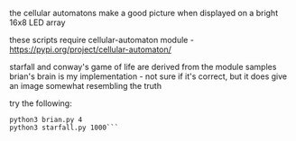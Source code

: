 the cellular automatons make a good picture when displayed on a bright 16x8 LED array  
  
these scripts require cellular-automaton module - https://pypi.org/project/cellular-automaton/
  
starfall and conway's game of life are derived from the module samples  
brian's brain is my implementation - not sure if it's correct, but it does give an image somewhat resembling the truth  
  
try the following:
```python3 life.py 17
python3 brian.py 4
python3 starfall.py 1000```